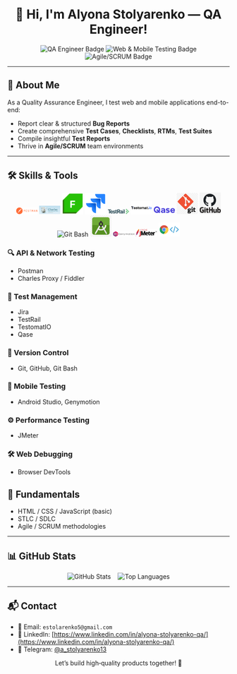 <h1 align="center">👋 Hi, I'm Alyona Stolyarenko — QA Engineer!</h1>

<p align="center">
  <img src="https://img.shields.io/badge/QA-Engineer-blue?style=for-the-badge&logo=qualityassurance" alt="QA Engineer Badge" />
  <img src="https://img.shields.io/badge/Web%20&%20Mobile%20Testing-success?style=for-the-badge&logo=googlechrome" alt="Web & Mobile Testing Badge" />
  <img src="https://img.shields.io/badge/Agile/SCRUM-blueviolet?style=for-the-badge&logo=scrumalliance" alt="Agile/SCRUM Badge" />
</p>

---

## 🧪 About Me

As a Quality Assurance Engineer, I test web and mobile applications end-to-end:
- Report clear & structured **Bug Reports**
- Create comprehensive **Test Cases**, **Checklists**, **RTMs**, **Test Suites**
- Compile insightful **Test Reports**
- Thrive in **Agile/SCRUM** team environments

---

## 🛠️ Skills & Tools

<p align="center">
  <img src="assets/img/Postman_(software).png" alt="Postman" width="48"/>
  <img src="assets/img/226082568-0a72d438-99c3-4962-8e16-724df840d581.png" alt="Charles Proxy" width="48"/>
  <img src="assets/img/68747470733a2f2f312e62702e626c6f6773706f742e636f6d2f2d7750436d426f39564148552f5836524669696177466b492f4141414141414141466c592f37437262736b35456c65344f577038464c33354842722d46723744543041394c51434c63424741735948512f733.png" alt="Fiddler" width="48"/>
  <img src="assets/img/jira-logo-png_seeklogo-338597.png" alt="Jira" width="48"/>
  <img src="assets/img/TestRail_Logo_Main_02_2x.png" alt="TestRail" width="48"/>
  <img src="assets/img/Testomat_logo.png" alt="TestomatIO" width="48"/>
  <img src="assets/img/images.png" alt="Qase" width="48"/>
  <img src="assets/img/png-clipart-computer-icons-pro-git-github-logo-text-logo-thumbnail.png" alt="Git" width="48"/>
  <img src="assets/img/github-logo-png-hd-11659780126wgzczltlbm.png" alt="GitHub" width="48"/>
  <img src="assets/img/gitbash.png" alt="Git Bash" width="48"/>
  <img src="assets/img/png-clipart-macos-app-icons-android-studio-thumbnail.png" alt="Android Studio" width="48"/>
  <img src="assets/img/095d3681d7fdc1da4e72d354a1b6c747.png" alt="Genymotion" width="48"/>
  <img src="assets/img/Apache_JMeter.png" alt="JMeter" width="48"/>
  <img src="assets/img/1_nOBgxSfY_Mjn6Y1UlAKK4w.jpg" alt="DevTools" width="48"/>
</p>

### 🔍 API & Network Testing  
- Postman   
- Charles Proxy / Fiddler  

### 🧪 Test Management  
- Jira 
- TestRail  
- TestomatIO 
- Qase  

### 🧰 Version Control  
- Git, GitHub, Git Bash  

### 📱 Mobile Testing  
- Android Studio, Genymotion  

### ⚙️ Performance Testing  
- JMeter  

### 🛠️ Web Debugging  
- Browser DevTools  

## 🧠 Fundamentals

- HTML / CSS / JavaScript (basic)
- STLC / SDLC
- Agile / SCRUM methodologies

---

## 📊 GitHub Stats

<p align="center">
  <img src="https://github-readme-stats.vercel.app/api?username=AlenaStolyarenko&show_icons=true&theme=tokyonight" alt="GitHub Stats" />
  &nbsp;&nbsp;
  <img src="https://github-readme-stats.vercel.app/api/top-langs/?username=AlenaStolyarenko&layout=compact&theme=tokyonight" alt="Top Languages" />
</p>

---

## 📬 Contact

- 📧 Email: `estolarenko5@gmail.com`  
- 💼 LinkedIn: [https://www.linkedin.com/in/alyona-stolyarenko-qa/](https://www.linkedin.com/in/alyona-stolyarenko-qa/)  
- 💬 Telegram: [@a_stolyarenko13](https://t.me/a_stolyarenko13)


<p align="center">Let’s build high‑quality products together! 🚀</p>
